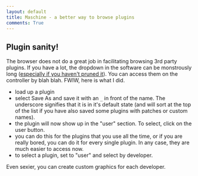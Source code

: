 ```yaml
---
layout: default
title: Maschine - a better way to browse plugins
comments: True
---
```


## Plugin sanity!

The browser does not do a great job in facilitating browsing 3rd party plugins. If you have a lot, the dropdown in the software can be monstrously long ([especially if you haven't pruned it](Some-things-I-have-learned-about-plugins)). You can access them on the controller by blah blah. FWIW, here is what I did.

* load up a plugin
* select Save As and save it with an `_` in front of the name. The underscore signifies that it is in it's default state (and will sort at the top of the list if you have also saved some plugins with patches or custom names).
* the plugin will now show up in the "user" section. To select, click on the user button.
* you can do this for the plugins that you use all the time, or if you are really bored, you can do it for every single plugin. In any case, they are much easier to access now.
* to select a plugin, set to "user" and select by developer.

Even sexier, you can create custom graphics for each developer.
